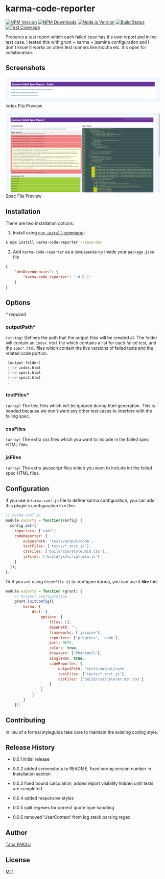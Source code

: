 # karma-code-reporter

[![NPM Version][npm-image]][npm-url]
[![NPM Downloads][downloads-image]][downloads-url]
[![Node.js Version][node-version-image]][node-version-url]
[![Build Status][travis-image]][travis-url]
[![Test Coverage][coveralls-image]][coveralls-url]

Prepares a test report which each failed case has it's own report and inline test case. I tested this with grunt + karma + jasmine configuration and I don't know it works on other test runners like mocha etc. It's open for collaboration.

## Screenshots
![Spec File Preview](/screenshots/screenshot-index.png?raw=true "Index File Preview")
Index File Preview

![Spec File Preview](/screenshots/screenshot-spec.png?raw=true "Spec File Preview")
Spec File Preview

## Installation

There are two installation options:

1. Install using [`npm install` command](https://docs.npmjs.com/getting-started/installing-npm-packages-locally):

```sh
$ npm install karma-code-reporter --save-dev
```


2. Add `karma-code-reporter` as a `devDependency` inside your `package.json` file

```json
{
    "devDependencies": {
        "karma-code-reporter": "~0.0.1"
    }
}
```

## Options
_\* required_

### outputPath*
`(string)` Defines the path that the output files will be created at. The folder will contain an `index.html` file which contains a list for each failed test, and the `spec*.html` files which contain the live versions of failed tests and the related code portion.

   ```text
    [output folder]
    |--> index.html
    |--> spec1.html
    |--> spec2.html
    .
   ```

### testFiles*
`(array)` The test files which will be ignored during html generation. This is needed because we don't want any other test cases to interfere with the failing spec.

### cssFiles
`(array)` The extra css files which you want to include in the failed spec HTML files.

### jsFiles
`(array)` The extra javascript files which you want to include int the failed spec HTML files.

## Configuration

If you use a `karma.conf.js` file to define karma configuration, you can add this plugin's configuration like this:

```js
// karma.conf.js
module.exports = function(config) {
  config.set({
    reporters: ['code'],
    codeReporter: {
        outputPath: 'tests/output/code',
        testFiles: ['tests/*.test.js'],
        cssFiles: ['build/css/style.min.css'],
        jsFiles: ['build/js/script.min.js']
    }
  });
};
```

Or if you are using `Gruntfile.js` to configure karma, you can use it **like** this:

```js
module.exports = function (grunt) {
    // Project configuration.
    grunt.initConfig({
        karma: {
            dist: {
                options: {
                    files: [],
                    basePath: '',
                    frameworks: ['jasmine'],
                    reporters: ['progress', 'code'],
                    port: 9876,
                    colors: true,
                    browsers: ['PhantomJS'],
                    singleRun: true,
                    codeReporter: {
                        outputPath: 'tests/output/code',
                        testFiles: ['tests/*.test.js'],
                        cssFiles: ['build/css/caleran.min.css']
                    }
                }
            }
        }
    });
```
## Contributing
In lieu of a formal styleguide take care to maintain the existing coding style.

## Release History
* 0.0.1 initial release

* 0.0.2 added screenshots to README, fixed wrong version number in Installation section

* 0.0.3 fixed bound calculation, added report visibility hidden until tests are completed

* 0.0.4 added responsive styles

* 0.0.5 split regexes for correct quote type handling

* 0.0.6 removed 'UserContext' from log.stack parsing regex

## Author

[Taha PAKSU](http://tahapaksu.com)

## License
[MIT](LICENSE)

[npm-image]: https://img.shields.io/npm/v/karma-code-reporter.svg
[npm-url]: https://npmjs.org/package/karma-code-reporter
[node-version-image]: https://img.shields.io/node/v/karma-code-reporter.svg
[node-version-url]: https://nodejs.org/en/download/
[travis-image]: https://img.shields.io/travis/tpaksu/karma-code-reporter/master.svg
[travis-url]: https://travis-ci.org/tpaksu/karma-code-reporter
[coveralls-image]: https://img.shields.io/coveralls/tpaksu/karma-code-reporter/master.svg
[coveralls-url]: https://coveralls.io/r/tpaksu/karma-code-reporter?branch=master
[downloads-image]: https://img.shields.io/npm/dm/karma-code-reporter.svg
[downloads-url]: https://npmjs.org/package/karma-code-reporter
